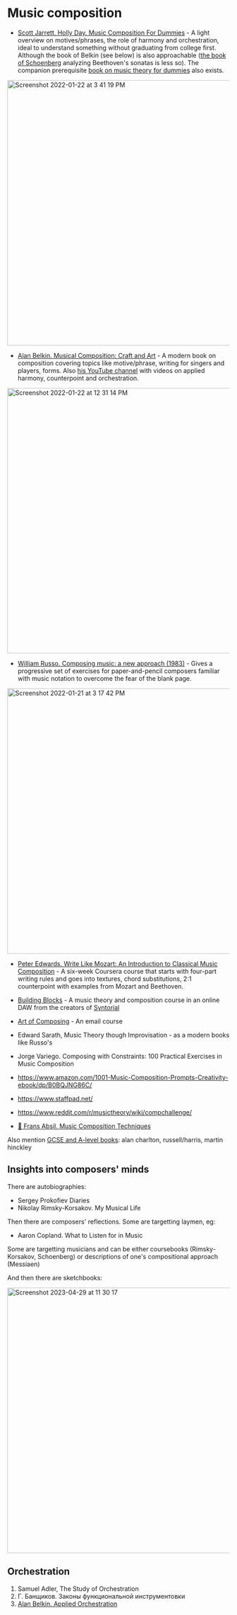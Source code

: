 Music composition
===

- [Scott Jarrett, Holly Day. Music Composition For Dummies](https://amzn.to/3rJ7oCC) - A light overview on motives/phrases, the role of harmony and orchestration, ideal to understand something without graduating from college first. Although the book of Belkin (see below) is also approachable ([the book of Schoenberg](https://amzn.to/3FWr4YN) analyzing Beethoven's sonatas is less so). The companion prerequisite [book on music theory for dummies](https://amzn.to/3rJ6OFd) also exists.

<img width="600" alt="Screenshot 2022-01-22 at 3 41 19 PM" src="https://user-images.githubusercontent.com/1491908/150638907-66dee5a3-d487-40f8-98a3-8f52802e408c.png">

- [Alan Belkin. Musical Composition: Craft and Art](https://amzn.to/3KxbiY0) - A modern book on composition covering topics like motive/phrase, writing for singers and players, forms. Also [his YouTube channel](https://www.youtube.com/channel/UCUQ0TcIbY_VEk_KC406pRpg/playlists) with videos on applied harmony, counterpoint and orchestration.

<img width="600" alt="Screenshot 2022-01-22 at 12 31 14 PM" src="https://user-images.githubusercontent.com/1491908/150633138-448e8f11-22d2-4731-a2b3-a99c36c213d9.png">

- [William Russo. Composing music: a new approach (1983)](https://amzn.to/3rDkQrR) - Gives a progressive set of exercises for paper-and-pencil composers familiar with music notation to overcome the fear of the blank page.

<img width="600" alt="Screenshot 2022-01-21 at 3 17 42 PM" src="https://user-images.githubusercontent.com/1491908/150525823-bb0c6058-536d-403e-868e-fc15d4f82ca4.png">

- [Peter Edwards. Write Like Mozart: An Introduction to Classical Music Composition](https://www.coursera.org/learn/classical-composition) - A six-week Coursera course that starts with four-part writing rules and goes into textures, chord substitutions, 2:1 counterpoint with examples from Mozart and Beethoven.

- [Building Blocks](https://www.audiblegenius.com/buildingblocks) - A music theory and composition course in an online DAW from the creators of [Syntorial](sound_design.md)

- [Art of Composing](https://www.artofcomposing.com/) - An email course

- Edward Sarath, Music Theory though Improvisation - as a modern books like Russo's

- Jorge Variego. Composing with Constraints: 100 Practical Exercises in Music Composition

- https://www.amazon.com/1001-Music-Composition-Prompts-Creativity-ebook/dp/B0BQJNG86C/

- https://www.staffpad.net/

- https://www.reddit.com/r/musictheory/wiki/compchallenge/

- [🎥 Frans Absil. Music Composition Techniques](https://www.youtube.com/watch?v=sEuCEQ56dNc&list=PLRqx5UIhvD3ynJSmxBWQFJvuaPPjNqqRA)

Also mention [GCSE and A-level books](https://t.me/keetezh/822): alan charlton, russell/harris, martin hinckley

Insights into composers' minds
---

There are autobiographies:
- Sergey Prokofiev Diaries
- Nikolay Rimsky-Korsakov. My Musical Life

Then there are composers' reflections. Some are targetting laymen, eg:
- Aaron Copland. What to Listen for in Music

Some are targetting musicians and can be either coursebooks (Rimsky-Korsakov, Schoenberg) or descriptions of one's compositional approach (Messiaen)

And then there are sketchbooks:

<img width="600" alt="Screenshot 2023-04-29 at 11 30 17" src="https://user-images.githubusercontent.com/1491908/235289906-57b44be8-4b1c-4dcd-9037-8e96fc50ae30.png">



Orchestration
---

1. Samuel Adler, The Study of Orchestration
2. Г. Банщиков. Законы функциональной инструментовки
3. [Alan Belkin. Applied Orchestration](https://www.youtube.com/watch?v=jOzoCe_UKgM&list=PLSntcNF64SVXBSwQx7kDHiF7V49lABSxC)
